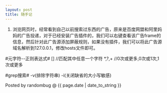 ```yaml
---
layout: post 
title: 随手记
---
```


1. 浏览网页时，经常看到自己以前搜索过东西的广告，原来是百度网盟和阿里妈妈的广告投递，对于已经安装广告插件的，我们可以右键查看该广告frame的信息，然后针对此广告源添加屏蔽规则，如果没有插件，我们可以将此广告源域名解析到127.0.0.1，修改hosts文件即可。


#元字符--正则表达式#
	[]		//匹配其中任意一个字符
	*,?,+		//0次或更多,0次或1次,1次或更多

#grep搜索#
	-v(排除字符串)
	-i(关闭缺省的大小写敏感)

Posted by randombug @ {{ page.date | date_to_string }}
